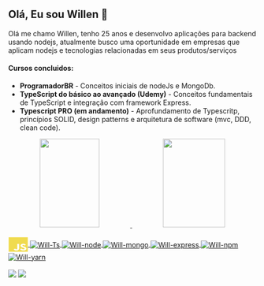 ## Olá, Eu sou Willen 👋
Olá me chamo Willen, tenho 25 anos e desenvolvo aplicações para backend usando nodejs, atualmente busco uma oportunidade em empresas que aplicam nodejs e tecnologias relacionadas em seus produtos/serviços

#### Cursos concluidos:
- **ProgramadorBR** - Conceitos iniciais de nodeJs e MongoDb.
- **TypeScript do básico ao avançado (Udemy)** - Conceitos fundamentais de TypeScript e integração com framework Express. 
- **Typescript PRO (em andamento)** - Aprofundamento de Typescritp, princípios SOLID, design patterns e arquitetura de software (mvc, DDD, clean code).

<div align="center">
  <a href="https://github.com/willen01">
  <img height="180em" width="49%%" src="https://github-readme-stats.vercel.app/api?username=willen01&show_icons=true&theme=chartreuse-dark&include_all_commits=true&count_private=true"/>
  <img height="180em" width="50%"src="https://github-readme-stats.vercel.app/api/top-langs/?username=willen01&layout=compact&langs_count=7&theme=chartreuse-dark"/>
</div>

  
  <div style="display: inline_block"><br>
    <img align="center" alt="Will-Js" height="30" width="40" src="https://raw.githubusercontent.com/devicons/devicon/master/icons/javascript/javascript-plain.svg">
    <img align="center" alt="Will-Ts" height="30" width="40" src="https://cdn.jsdelivr.net/gh/devicons/devicon/icons/typescript/typescript-original.svg" />
    <img align="center" alt="Will-node" height="30" width="40" src="https://cdn.jsdelivr.net/gh/devicons/devicon/icons/nodejs/nodejs-original.svg" />
    <img align="center" alt="Will-mongo" height="30" width="40" src="https://cdn.jsdelivr.net/gh/devicons/devicon/icons/mongodb/mongodb-original.svg" />
    <img align="center" alt="Will-express" height="30" width="40" src="https://cdn.jsdelivr.net/gh/devicons/devicon/icons/express/express-original.svg" />            
    <img align="center" alt="Will-npm" height="60" width="60" src="https://cdn.jsdelivr.net/gh/devicons/devicon/icons/npm/npm-original-wordmark.svg" />      
    <img align="center" alt="Will-yarn" height="60" width="60" src="https://cdn.jsdelivr.net/gh/devicons/devicon/icons/yarn/yarn-original-wordmark.svg" />
  </div>
  
  
  <div> <br>
  <a href = "mailto:willen.sesantos@gmail.com"><img src="https://img.shields.io/badge/-Gmail-%23333?style=for-the-badge&logo=gmail&logoColor=white" target="_blank"></a>
  <a href="https://br.linkedin.com/in/willen-dos-santos-2bb405222" target="_blank"><img src="https://img.shields.io/badge/-LinkedIn-%230077B5?style=for-the-badge&logo=linkedin&logoColor=white" target="_blank"></a> 
 
 
</div>
